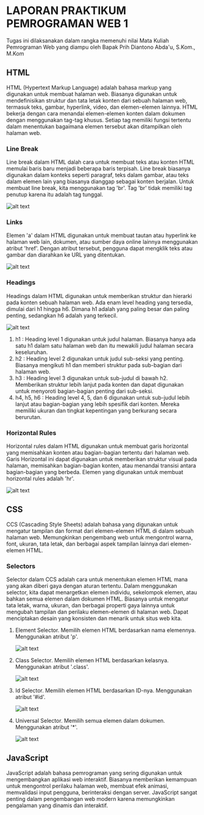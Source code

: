 # LAPORAN PRAKTIKUM PEMROGRAMAN WEB 1
Tugas ini dilaksanakan dalam rangka memenuhi nilai Mata Kuliah Pemrograman Web yang diampu oleh Bapak Prih Diantono Abda'u, S.Kom., M.Kom
## HTML
HTML (Hypertext Markup Language) adalah bahasa markup yang digunakan untuk membuat halaman web. Biasanya digunakan untuk mendefinisikan struktur dan tata letak konten dari sebuah halaman web, termasuk teks, gambar, hyperlink, video, dan elemen-elemen lainnya. 
HTML bekerja dengan cara menandai elemen-elemen konten dalam dokumen dengan menggunakan tag-tag khusus. Setiap tag memiliki fungsi tertentu dalam menentukan bagaimana elemen tersebut akan ditampilkan oleh halaman web. 
### Line Break
Line break dalam HTML dalah cara untuk membuat teks atau konten HTML memulai baris baru menjadi beberapa baris terpisah. Line break biasanya digunakan dalam konteks seperti paragraf, teks dalam gambar, atau teks dalam elemen lain yang biasanya dianggap sebagai konten berjalan. 
Untuk membuat line break, kita menggunakan tag 'br'. Tag 'br' tidak memiliki tag penutup karena itu adalah tag tunggal. 

![alt text](https://github.com/milaaulia21/PRAK_WEB1/blob/main/images/line%20break%20(html).PNG?raw=true)

### Links
Elemen 'a' dalam HTML digunakan untuk membuat tautan atau hyperlink ke halaman web lain, dokumen, atau sumber daya online lainnya menggunakan atribut 'href'. Dengan atribut tersebut, pengguna dapat mengklik teks atau gambar dan diarahkan ke URL yang ditentukan.

![alt text](https://github.com/milaaulia21/PRAK_WEB1/blob/main/images/links%20(html).PNG?raw=true)

### Headings
Headings dalam HTML digunakan untuk memberikan struktur dan hierarki pada konten sebuah halaman web. Ada enam level heading yang tersedia, dimulai dari h1 hingga h6. Dimana h1 adalah yang paling besar dan paling penting, sedangkan h6 adalah yang terkecil. 

![alt text](https://github.com/milaaulia21/PRAK_WEB1/blob/main/images/headings%20(html).PNG?raw=true)

1. h1 : Heading level 1 digunakan untuk judul halaman. Biasanya hanya ada satu h1 dalam satu halaman web dan itu mewakili judul halaman secara keseluruhan. 
2. h2 : Heading level 2 digunakan untuk judul sub-seksi yang penting. Biasanya mengikuti h1 dan memberi struktur pada sub-bagian dari halaman web.
3. h3 : Heading level 3 digunakan untuk sub-judul di bawah h2. Memberikan struktur lebih lanjut pada konten dan dapat digunakan untuk menyoroti bagian-bagian penting dari sub-seksi. 
4. h4, h5, h6 : Heading level 4, 5, dan 6 digunakan untuk sub-judul lebih lanjut atau bagian-bagian yang lebih spesifik dari konten. Mereka memiliki ukuran dan tingkat kepentingan yang berkurang secara berurutan. 
### Horizontal Rules 
Horizontal rules dalam HTML digunakan untuk membuat garis horizontal yang memisahkan konten atau bagian-bagian tertentu dari halaman web. Garis Horizontal ini dapat digunakan untuk memberikan struktur visual pada halaman, memisahkan bagian-bagian konten, atau menandai transisi antara bagian-bagian yang berbeda. 
Elemen yang digunakan untuk membuat horizontal rules adalah 'hr'.

![alt text](https://github.com/milaaulia21/PRAK_WEB1/blob/main/images/horizontal%20rules%20(html).PNG?raw=true)

## CSS 
CCS (Cascading Style Sheets) adalah bahasa yang digunakan untuk mengatur tampilan dan format dari elemen-elemen HTML di dalam sebuah halaman web. Memungkinkan pengembang web untuk mengontrol warna, font, ukuran, tata letak, dan berbagai aspek tampilan lainnya dari elemen-elemen HTML.
### Selectors
Selector dalam CCS adalah cara untuk menentukan elemen HTML mana yang akan diberi gaya dengan aturan tertentu. Dalam menggunakan selector, kita dapat menargetkan elemen individu, sekelompok elemen, atau bahkan semua elemen dalam dokumen HTML. Biasanya untuk mengatur tata letak, warna, ukuran, dan berbagai properti gaya lainnya untuk mengubah tampilan dan perilaku elemen-elemen di halaman web. Dapat menciptakan desain yang konsisten dan menarik untuk situs web kita. 
1. Element Selector. Memilih elemen HTML berdasarkan nama elemennya. Menggunakan atribut 'p'.

    ![alt text](https://github.com/milaaulia21/PRAK_WEB1/blob/main/images/selector%20element%20(css).PNG?raw=true)

2. Class Selector. Memilih elemen HTML berdasarkan kelasnya. Menggunakan atribut '.class'.

   ![alt text](https://github.com/milaaulia21/PRAK_WEB1/blob/main/images/selector%20class%20(css).PNG?raw=true)
   
4. Id Selector. Memilih elemen HTML berdasarkan ID-nya. Menggunakan atribut '#id'.

   ![alt text](https://github.com/milaaulia21/PRAK_WEB1/blob/main/images/selector%20id%20(css).PNG?raw=true)
   
6. Universal Selector. Memilih semua elemen dalam dokumen. Menggunakan atribut '*'.
   
   ![alt text](?raw=true)

## JavaScript
JavaScript adalah bahasa pemrograman yang sering digunakan untuk mengembangkan aplikasi web interaktif. Biasanya memberikan kemampuan untuk mengontrol perilaku halaman web, membuat efek animasi, memvalidasi input pengguna, berinteraksi dengan server. JavaScript sangat penting dalam pengembangan web modern karena memungkinkan pengalaman yang dinamis dan interaktif.

